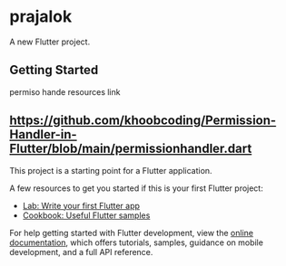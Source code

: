 # prajalok

A new Flutter project.

## Getting Started
permiso hande resources link 
## https://github.com/khoobcoding/Permission-Handler-in-Flutter/blob/main/permissionhandler.dart
This project is a starting point for a Flutter application.

A few resources to get you started if this is your first Flutter project:

- [Lab: Write your first Flutter app](https://docs.flutter.dev/get-started/codelab)
- [Cookbook: Useful Flutter samples](https://docs.flutter.dev/cookbook)

For help getting started with Flutter development, view the
[online documentation](https://docs.flutter.dev/), which offers tutorials,
samples, guidance on mobile development, and a full API reference.
